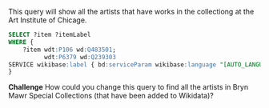This query will show all the artists that have works in the collectiong at the Art Institute of Chicage.

```sql
SELECT ?item ?itemLabel   
WHERE {  
    ?item wdt:P106 wd:Q483501;  
          wdt:P6379 wd:Q239303  
SERVICE wikibase:label { bd:serviceParam wikibase:language "[AUTO_LANGUAGE],en". }  
} 
```

**Challenge**
How could you change this query to find all the artists in Bryn Mawr Special Collections (that have been added to Wikidata)?
